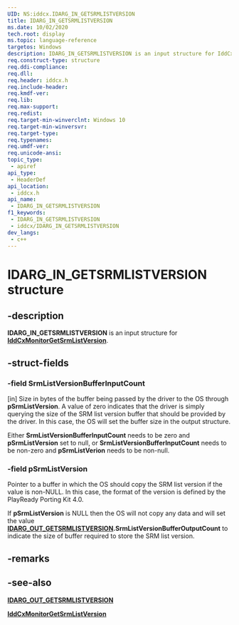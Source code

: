 ```yaml
---
UID: NS:iddcx.IDARG_IN_GETSRMLISTVERSION
title: IDARG_IN_GETSRMLISTVERSION
ms.date: 10/02/2020
tech.root: display
ms.topic: language-reference
targetos: Windows
description: IDARG_IN_GETSRMLISTVERSION is an input structure for IddCxMonitorGetSrmListVersion.
req.construct-type: structure
req.ddi-compliance: 
req.dll: 
req.header: iddcx.h
req.include-header: 
req.kmdf-ver: 
req.lib: 
req.max-support: 
req.redist: 
req.target-min-winverclnt: Windows 10
req.target-min-winversvr: 
req.target-type: 
req.typenames: 
req.umdf-ver: 
req.unicode-ansi: 
topic_type:
 - apiref
api_type:
 - HeaderDef
api_location:
 - iddcx.h
api_name:
 - IDARG_IN_GETSRMLISTVERSION
f1_keywords:
 - IDARG_IN_GETSRMLISTVERSION
 - iddcx/IDARG_IN_GETSRMLISTVERSION
dev_langs:
 - c++
---
```


# IDARG_IN_GETSRMLISTVERSION structure


## -description

**IDARG_IN_GETSRMLISTVERSION** is an input structure for [**IddCxMonitorGetSrmListVersion**](nf-iddcx-iddcxmonitorgetsrmlistversion.md).

## -struct-fields

### -field SrmListVersionBufferInputCount

[in] Size in bytes of the buffer being passed by the driver to the OS through **pSrmListVersion**. A value of zero indicates that the driver is simply querying the size of the SRM list version buffer that should be provided by the driver. In this case, the OS will set the buffer size in the output structure.

Either **SrmListVersionBufferInputCount** needs to be zero and **pSrmListVersion** set to null, or **SrmListVersionBufferInputCount** needs to be non-zero and **pSrmListVerion** needs to be non-null.

### -field pSrmListVersion

Pointer to a buffer in which the OS should copy the SRM list version if the value is non-NULL. In this case, the format of the version is defined by the PlayReady Porting Kit 4.0.

If **pSrmListVersion** is NULL then the OS will not copy any data and will set the value **[IDARG_OUT_GETSRMLISTVERSION](ns-iddcx-idarg_out_getsrmlistversion.md).SrmListVersionBufferOutputCount** to indicate the size of buffer required to store the SRM list version.

## -remarks

## -see-also

[**IDARG_OUT_GETSRMLISTVERSION**](ns-iddcx-idarg_out_getsrmlistversion.md)

[**IddCxMonitorGetSrmListVersion**](nf-iddcx-iddcxmonitorgetsrmlistversion.md)

